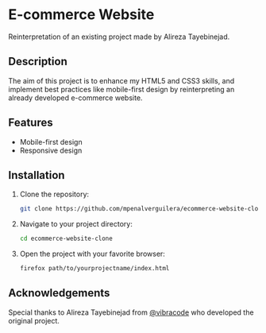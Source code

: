 # E-commerce Website

Reinterpretation of an existing project made by Alireza Tayebinejad.

## Description

The aim of this project is to enhance my HTML5 and CSS3 skills, and implement best practices like mobile-first design by reinterpreting an already developed e-commerce website.

## Features

- Mobile-first design
- Responsive design

## Installation

1. Clone the repository:

    ```bash
    git clone https://github.com/mpenalverguilera/ecommerce-website-clone.git
    ```

2. Navigate to your project directory:

    ```bash
    cd ecommerce-website-clone
    ```

3. Open the project with your favorite browser:

    ```bash
    firefox path/to/yourprojectname/index.html
    ```

## Acknowledgements

Special thanks to Alireza Tayebinejad from [@vibracode](https://www.github.com/octokatherine) who developed the original project.

